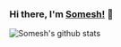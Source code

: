 ### Hi there, I'm [Somesh!](https://someshium.tech) 👋


![Somesh's github stats](https://github-readme-stats.vercel.app/api?username=someshium)
